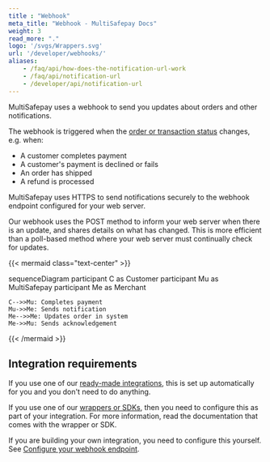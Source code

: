 ```yaml
---
title : "Webhook"
meta_title: "Webhook - MultiSafepay Docs"
weight: 3
read_more: "."
logo: '/svgs/Wrappers.svg'
url: '/developer/webhooks/'
aliases:
    - /faq/api/how-does-the-notification-url-work
    - /faq/api/notification-url
    - /developer/api/notification-url
---
```


MultiSafepay uses a webhook to send you updates about orders and other notifications.

The webhook is triggered when the [order or transaction status](/about-payments/multisafepay-statuses/) changes, e.g. when:

- A customer completes payment
- A customer's payment is declined or fails
- An order has shipped
- A refund is processed

MultiSafepay uses HTTPS to send notifications securely to the webhook endpoint configured for your web server.

Our webhook uses the POST method to inform your web server when there is an update, and shares details on what has changed. This is more efficient than a poll-based method where your web server must continually check for updates.

{{< mermaid class="text-center" >}}

sequenceDiagram
    participant C as Customer
    participant Mu as MultiSafepay
    participant Me as Merchant

    C-->>Mu: Completes payment
    Mu->>Me: Sends notification
    Me-->>Me: Updates order in system
    Me->>Mu: Sends acknowledgement

{{< /mermaid >}}
&nbsp;  

## Integration requirements

If you use one of our [ready-made integrations](/integrations/ready-made/), this is set up automatically for you and you don't need to do anything.

If you use one of our [wrappers or SDKs](/developer/wrappers/), then you need to configure this as part of your integration. For more information, read the documentation that comes with the wrapper or SDK.

If you are building your own integration, you need to configure this yourself. See [Configure your webhook endpoint](/integrations/self-made/configure-your-webhook/).